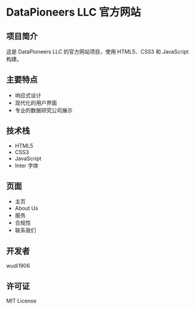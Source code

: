 # DataPioneers LLC 官方网站

## 项目简介
这是 DataPioneers LLC 的官方网站项目，使用 HTML5、CSS3 和 JavaScript 构建。

## 主要特点
- 响应式设计
- 现代化的用户界面
- 专业的数据研究公司展示

## 技术栈
- HTML5
- CSS3
- JavaScript
- Inter 字体

## 页面
- 主页
- About Us
- 服务
- 合规性
- 联系我们

## 开发者
wudi1906

## 许可证
MIT License 